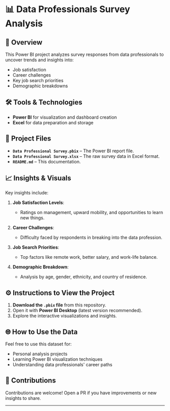 # 📊 Data Professionals Survey Analysis

## 🚀 Overview

This Power BI project analyzes survey responses from data professionals to uncover trends and insights into:

- Job satisfaction
- Career challenges
- Key job search priorities
- Demographic breakdowns

## 🛠️ Tools & Technologies

- **Power BI** for visualization and dashboard creation
- **Excel** for data preparation and storage

## 📂 Project Files

- **`Data Professional Survey.pbix`** – The Power BI report file.
- **`Data Professional Survey.xlsx`** – The raw survey data in Excel format.
- **`README.md`** – This documentation.

## 📈 Insights & Visuals

Key insights include:

1. **Job Satisfaction Levels**:
   - Ratings on management, upward mobility, and opportunities to learn new things.

2. **Career Challenges**:
   - Difficulty faced by respondents in breaking into the data profession.

3. **Job Search Priorities**:
   - Top factors like remote work, better salary, and work-life balance.

4. **Demographic Breakdown**:
   - Analysis by age, gender, ethnicity, and country of residence.


## ⚙️ Instructions to View the Project

1. **Download the `.pbix` file** from this repository.
2. Open it with **Power BI Desktop** (latest version recommended).
3. Explore the interactive visualizations and insights.

## 🌐 How to Use the Data

Feel free to use this dataset for:

- Personal analysis projects
- Learning Power BI visualization techniques
- Understanding data professionals' career paths

## 🤝 Contributions

Contributions are welcome! Open a PR if you have improvements or new insights to share.

---


